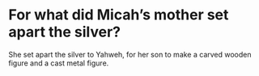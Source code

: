 # For what did Micah’s mother set apart the silver?

She set apart the silver to Yahweh, for her son to make a carved wooden figure and a cast metal figure.
